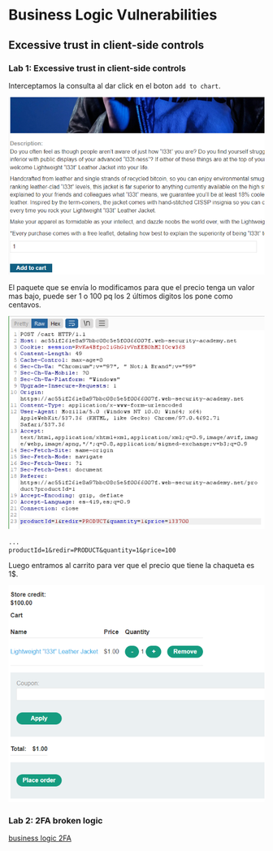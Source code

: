 # Business Logic Vulnerabilities

## Excessive trust in client-side controls

### Lab 1: Excessive trust in client-side controls

Interceptamos la consulta al dar click en el boton `add to chart`.

![business1.1png](business1.1.png)

El paquete que se envía lo modificamos para que el precio tenga un valor mas bajo, puede ser 1 o 100 pq los 2 últimos digitos los pone como centavos.

![business1.2.png](business1.2.png)

```
...
productId=1&redir=PRODUCT&quantity=1&price=100
```

Luego entramos al carrito para ver que el precio que tiene la chaqueta es 1$.

![business1.3.png](business1.3.png)

### Lab 2: 2FA broken logic

[business logic 2FA](https://g4t13l.github.io/PortSwigger/Authentication.html#lab-8-2fa-broken-logic)


